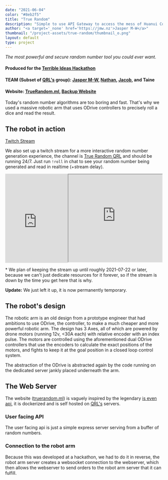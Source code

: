 ```yaml
---
date: "2021-06-04"
color: "#8eb2f5"
title: "True Random"
description: "Simple to use API Gateway to access the mess of Huanui Collage Public data with ease."
author: "<a target='_none' href='https://jmw.nz'>Jasper M-W</a>"
thumbnail: "/project-assets/true-random/thumbnail_o.png"
layout: default
type: project
---
```


*The most powerful and secure random number tool you could ever want.*

#### Produced for the [Terrible Ideas Hackathon](https://terriblehack.nz/)


#### **TEAM (Subset of [QRL's](https://qrl.nz/) group)**: [Jasper M-W](https://jmw.nz), [Nathan](https://www.laspruca.nz/), [Jacob](https://jacobtread.github.io/), and Taine

#### **Website**: [TrueRandom.ml](https://truerandom.ml/), [Backup Website](https://tr.host.qrl.nz)


Today's random number algorithms are too boring and fast. That's why we used a massive robotic arm that uses ODrive controllers to precisely roll a dice and read the result.

## The robot in action

[Twitch Stream](https://www.twitch.tv/truerandomqrl)

We also set up a twitch stream for a more interactive random number generation experience, the channel is [True Random QRL](https://twitch.tv/truerandomqrl) and should be running 24/7. Just run `!roll` in chat to see your random number being generated and read in realtime (+stream delay).
<style>
    #twitchStreamWrapper {
        display: flex;
        flex-direction: row;
        align-content: stretch;

    }

    @media (max-width: 700px) {
        #twitchStreamWrapper {
            flex-direction: column;
        }
        #twitchStreamChat {
            height:400px;
            width:100%
        }
    }

    #twitchStreamVideo {
        position: relative;
        width: 100%;
        padding-bottom: 56.25%;
    }
</style>

<div id="twitchStreamWrapper">
    <div id=twitchStreamVideo>
        <iframe src="https://player.twitch.tv/?channel=truerandomqrl&parent=localhost&parent=jmw.nz&muted=true" frameborder="0" allowfullscreen="true" scrolling="no" width="100%" height="100%" style="position: absolute"></iframe>
    </div>
    <iframe id="twitchStreamChat" src="https://www.twitch.tv/embed/truerandomqrl/chat?parent=localhost&parent=jmw.nz" width="350"></iframe>
</div>

\* We plan of keeping the stream up until roughly 2021-07-22 or later, because we can't just dedicate resources for it forever, so if the stream is down by the time you get here that is why.

**Update:** We just left it up, it is now permanently temporary.

## The robot's design

The robotic arm is an old design from a prototype engineer that had ambitions to use ODrive, the controller, to make a much cheaper and more powerful robotic arm. The design has 3 Axes, all of which are powered by drone motors (running 12v, <30A each) with relative encoder with an index pulse. The motors are controlled using the aforementioned dual ODrive controllers that use the encoders to calculate the exact positions of the motors, and fights to keep it at the goal position in a closed loop control system.

The abstraction of the ODrive is abstracted again by the code running on the dedicated server jankly placed underneath the arm.

## The Web Server

The website ([truerandom.ml](https://truerandom.ml/)) is vaguely inspired by the legendary [is even api](https://isevenapi.xyz/), it is dockerized and is self hosted on [QRL's](https://qrl.nz) servers.

### User facing API

The user facing api is just a simple express server serving from a buffer of random numbers.

### Connection to the robot arm

Because this was developed at a hackathon, we had to do it in reverse, the robot arm server creates a websocket connection to the webserver, which then allows the webserver to send orders to the robot arm server that it can fulfill.